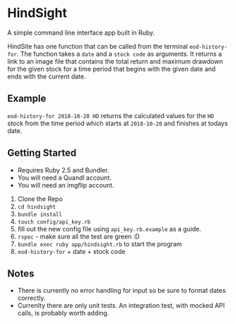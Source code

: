 # HindSight
A simple command line interface app built in Ruby.

HindSite has one function that can be called from the terminal `eod-history-for`.  The function takes a `date` and a `stock code` as arguments.  It returns a link to an image file that contains the total return and maximum drawdown for the given stock for a time period that begins with the given date and ends with the current date.

## Example
`eod-history-for 2018-10-20 HD` returns the calculated values for the `HD` stock from the time period which starts at `2018-10-20` and finishes at todays date.

## Getting Started
* Requires Ruby 2.5 and Bundler.
* You will need a Quandl account.
* You will need an imgflip account.

1. Clone the Repo
2. `cd hindsight`
3. `bundle install`
4. `touch config/api_key.rb`
5. fill out the new config file using `api_key.rb.example` as a guide.
6. `rspec` - make sure all the test are green :D
7. `bundle exec ruby app/hindsight.rb` to start the program
8. `eod-history-for` + date + stock code

## Notes
* There is currently no error handling for input so be sure to format dates correctly.
* Currenlty there are only unit tests.  An integration test, with mocked API calls, is probably worth adding.
